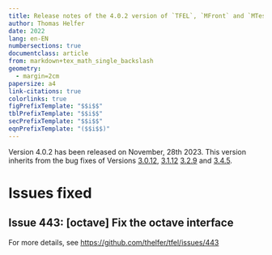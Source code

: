 ```yaml
---
title: Release notes of the 4.0.2 version of `TFEL`, `MFront` and `MTest`
author: Thomas Helfer
date: 2022
lang: en-EN
numbersections: true
documentclass: article
from: markdown+tex_math_single_backslash
geometry:
  - margin=2cm
papersize: a4
link-citations: true
colorlinks: true
figPrefixTemplate: "$$i$$"
tblPrefixTemplate: "$$i$$"
secPrefixTemplate: "$$i$$"
eqnPrefixTemplate: "($$i$$)"
---
```


Version 4.0.2 has been released on November, 28th 2023. This version
inherits from the bug fixes of Versions
[3.0.12](release-notes-3.0.12.html), [3.1.12](release-notes-3.1.12.html)
[3.2.9](release-notes-3.2.9.html) and [3.4.5](release-notes-3.4.5.html).


# Issues fixed

## Issue 443: [octave] Fix the octave interface 

For more details, see <https://github.com/thelfer/tfel/issues/443>
